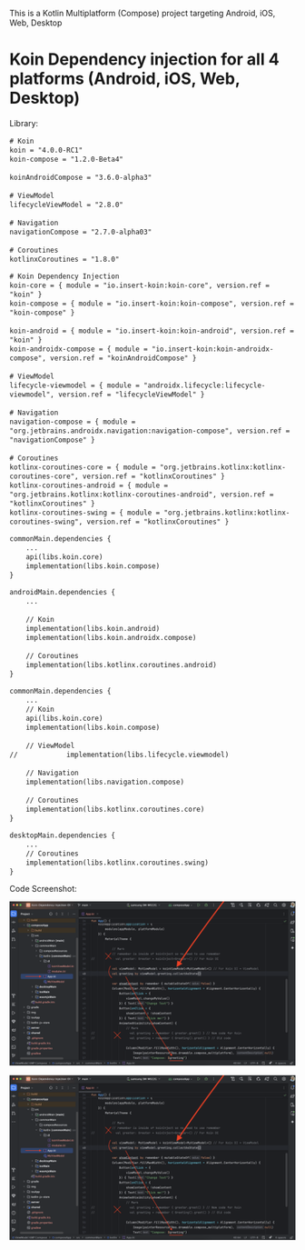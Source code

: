 This is a Kotlin Multiplatform (Compose) project targeting Android, iOS, Web, Desktop

# Koin Dependency injection for all 4 platforms (Android, iOS, Web, Desktop)

Library:

```
# Koin
koin = "4.0.0-RC1"
koin-compose = "1.2.0-Beta4"

koinAndroidCompose = "3.6.0-alpha3"

# ViewModel
lifecycleViewModel = "2.8.0"

# Navigation
navigationCompose = "2.7.0-alpha03"

# Coroutines
kotlinxCoroutines = "1.8.0"
```

```
# Koin Dependency Injection
koin-core = { module = "io.insert-koin:koin-core", version.ref = "koin" }
koin-compose = { module = "io.insert-koin:koin-compose", version.ref = "koin-compose" }

koin-android = { module = "io.insert-koin:koin-android", version.ref = "koin" }
koin-androidx-compose = { module = "io.insert-koin:koin-androidx-compose", version.ref = "koinAndroidCompose" }

# ViewModel
lifecycle-viewmodel = { module = "androidx.lifecycle:lifecycle-viewmodel", version.ref = "lifecycleViewModel" }

# Navigation
navigation-compose = { module = "org.jetbrains.androidx.navigation:navigation-compose", version.ref = "navigationCompose" }

# Coroutines
kotlinx-coroutines-core = { module = "org.jetbrains.kotlinx:kotlinx-coroutines-core", version.ref = "kotlinxCoroutines" }
kotlinx-coroutines-android = { module = "org.jetbrains.kotlinx:kotlinx-coroutines-android", version.ref = "kotlinxCoroutines" }
kotlinx-coroutines-swing = { module = "org.jetbrains.kotlinx:kotlinx-coroutines-swing", version.ref = "kotlinxCoroutines" }

```

```
commonMain.dependencies {
    ...
    api(libs.koin.core)
    implementation(libs.koin.compose)
}
```

```
androidMain.dependencies {
    ...

    // Koin
    implementation(libs.koin.android)
    implementation(libs.koin.androidx.compose)

    // Coroutines
    implementation(libs.kotlinx.coroutines.android)
}
```

```
commonMain.dependencies {
    ...
    // Koin
    api(libs.koin.core)
    implementation(libs.koin.compose)

    // ViewModel
//            implementation(libs.lifecycle.viewmodel)

    // Navigation
    implementation(libs.navigation.compose)

    // Coroutines
    implementation(libs.kotlinx.coroutines.core)
}
```

```
desktopMain.dependencies {
    ...
    // Coroutines
    implementation(libs.kotlinx.coroutines.swing)
}
```

Code Screenshot:

![ViewModel & Koin 2](https://raw.githubusercontent.com/TouhidApps/KMP-Compose-Examples/main/ViewModel%20KMP%20Compose/img/img-2.png)

![ViewModel & Koin 1](https://raw.githubusercontent.com/TouhidApps/KMP-Compose-Examples/main/ViewModel%20KMP%20Compose/img/img-2.png)

